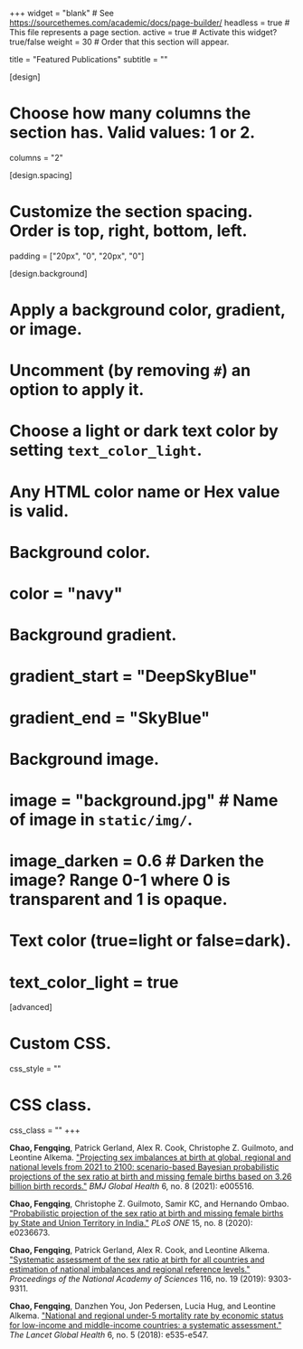 +++
widget = "blank"  # See https://sourcethemes.com/academic/docs/page-builder/
headless = true  # This file represents a page section.
active = true  # Activate this widget? true/false
weight = 30  # Order that this section will appear.

title = "Featured Publications"
subtitle = ""

[design]
  # Choose how many columns the section has. Valid values: 1 or 2.
  columns = "2"

[design.spacing]
  # Customize the section spacing. Order is top, right, bottom, left.
  padding = ["20px", "0", "20px", "0"]  

[design.background]
# Apply a background color, gradient, or image.
#   Uncomment (by removing `#`) an option to apply it.
#   Choose a light or dark text color by setting `text_color_light`.
#   Any HTML color name or Hex value is valid.
  
# Background color.
# color = "navy"
  
# Background gradient.
# gradient_start = "DeepSkyBlue"
# gradient_end = "SkyBlue"
  
# Background image.
# image = "background.jpg"  # Name of image in `static/img/`.
# image_darken = 0.6  # Darken the image? Range 0-1 where 0 is transparent and 1 is opaque.

# Text color (true=light or false=dark).
# text_color_light = true  
  
[advanced]
# Custom CSS. 
css_style = ""
 
# CSS class.
css_class = ""
+++

**Chao, Fengqing**, Patrick Gerland, Alex R. Cook, Christophe Z. Guilmoto, and Leontine Alkema. ["Projecting sex imbalances at birth at global, regional and national levels from 2021 to 2100: scenario-based Bayesian probabilistic projections of the sex ratio at birth and missing female births based on 3.26 billion birth records."](https://www.fengqingchao.com/publication/journal-article10/) *BMJ Global Health* 6, no. 8 (2021): e005516.<div data-badge-popover="right" data-badge-type="donut" data-doi="10.1136/bmjgh-2021-005516" data-hide-no-mentions="true" class="altmetric-embed"></div>

**Chao, Fengqing**, Christophe Z. Guilmoto, Samir KC, and Hernando Ombao. ["Probabilistic projection of the sex ratio at birth and missing female births by State and Union Territory in India."](https://www.fengqingchao.com/publication/journal-article8/) *PLoS ONE* 15, no. 8 (2020): e0236673.<div data-badge-popover="right" data-badge-type="donut" data-doi="10.1371/journal.pone.0236673" data-hide-no-mentions="true" class="altmetric-embed"></div>

**Chao, Fengqing**, Patrick Gerland, Alex R. Cook, and Leontine Alkema. ["Systematic assessment of the sex ratio at birth for all countries and estimation of national imbalances and regional reference levels."](https://www.fengqingchao.com/publication/journal-article4/) *Proceedings of the National Academy of Sciences* 116, no. 19 (2019): 9303-9311.<div data-badge-popover="right" data-badge-type="donut" data-doi="10.1073/pnas.1812593116" data-hide-no-mentions="true" class="altmetric-embed"></div>

**Chao, Fengqing**, Danzhen You, Jon Pedersen, Lucia Hug, and Leontine Alkema. ["National and regional under-5 mortality rate by economic status for low-income and middle-income countries: a systematic assessment."](https://www.fengqingchao.com/publication/journal-article3/) *The Lancet Global Health* 6, no. 5 (2018): e535-e547.<div data-badge-popover="right" data-badge-type="donut" data-doi="10.1016/S2214-109X(18)30059-7" data-hide-no-mentions="true" class="altmetric-embed"></div>



